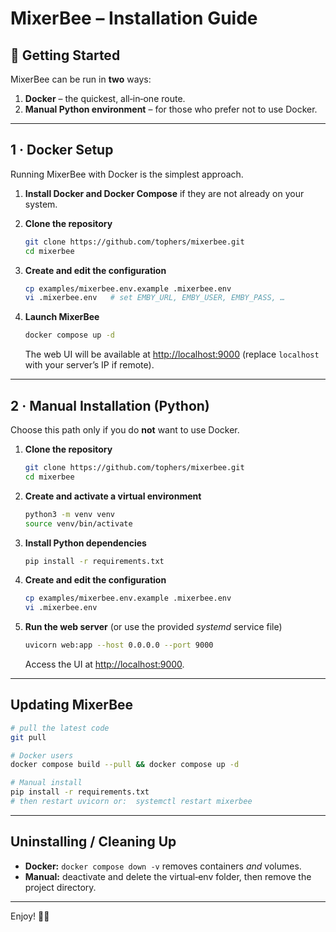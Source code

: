 # MixerBee – Installation Guide

## 🚀 Getting Started

MixerBee can be run in **two** ways:

1. **Docker** – the quickest, all‑in‑one route.
2. **Manual Python environment** – for those who prefer not to use Docker.

---

## 1 · Docker Setup

Running MixerBee with Docker is the simplest approach.

1. **Install Docker and Docker Compose** if they are not already on your system.

2. **Clone the repository**

   ```bash
   git clone https://github.com/tophers/mixerbee.git
   cd mixerbee
   ```

3. **Create and edit the configuration**

   ```bash
   cp examples/mixerbee.env.example .mixerbee.env
   vi .mixerbee.env   # set EMBY_URL, EMBY_USER, EMBY_PASS, …
   ```

4. **Launch MixerBee**

   ```bash
   docker compose up -d
   ```

   The web UI will be available at [http://localhost:9000](http://localhost:9000) (replace `localhost` with your server’s IP if remote).

---

## 2 · Manual Installation (Python)

Choose this path only if you do **not** want to use Docker.

1. **Clone the repository**

   ```bash
   git clone https://github.com/tophers/mixerbee.git
   cd mixerbee
   ```

2. **Create and activate a virtual environment**

   ```bash
   python3 -m venv venv
   source venv/bin/activate
   ```

3. **Install Python dependencies**

   ```bash
   pip install -r requirements.txt
   ```

4. **Create and edit the configuration**

   ```bash
   cp examples/mixerbee.env.example .mixerbee.env
   vi .mixerbee.env
   ```

5. **Run the web server** (or use the provided *systemd* service file)

   ```bash
   uvicorn web:app --host 0.0.0.0 --port 9000
   ```

   Access the UI at [http://localhost:9000](http://localhost:9000).

---

## Updating MixerBee

```bash
# pull the latest code
git pull

# Docker users
docker compose build --pull && docker compose up -d

# Manual install
pip install -r requirements.txt
# then restart uvicorn or:  systemctl restart mixerbee
```

---

## Uninstalling / Cleaning Up

* **Docker:** `docker compose down -v` removes containers *and* volumes.
* **Manual:** deactivate and delete the virtual‑env folder, then remove the project directory.

---

Enjoy! 🍯🐝

